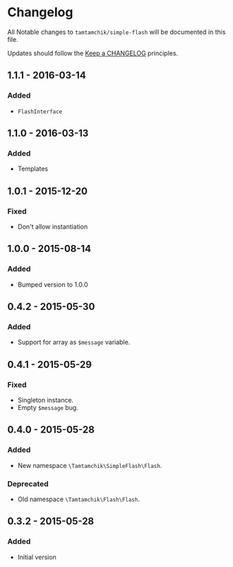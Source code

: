 # Changelog

All Notable changes to `tamtamchik/simple-flash` will be documented in this file.

Updates should follow the [Keep a CHANGELOG](http://keepachangelog.com/) principles.

## 1.1.1 - 2016-03-14

### Added
- `FlashInterface`

## 1.1.0 - 2016-03-13

### Added
- Templates

## 1.0.1 - 2015-12-20

### Fixed
- Don't allow instantiation

## 1.0.0 - 2015-08-14

### Added
- Bumped version to 1.0.0

## 0.4.2 - 2015-05-30

### Added
- Support for array as `$message` variable.

## 0.4.1 - 2015-05-29

### Fixed
- Singleton instance.
- Empty `$message` bug.

## 0.4.0 - 2015-05-28

### Added
- New namespace `\Tamtamchik\SimpleFlash\Flash`.

### Deprecated
- Old namespace `\Tamtamchik\Flash\Flash`.

## 0.3.2 - 2015-05-28

### Added
- Initial version
